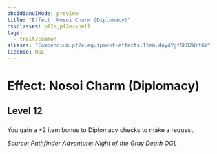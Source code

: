 ```yaml
---
obsidianUIMode: preview
title: "Effect: Nosoi Charm (Diplomacy)"
cssclasses: pf2e,pf2e-spell
tags:
  - trait/common
aliases: "Compendium.pf2e.equipment-effects.Item.4uy4Ygf5KD2WrtGW"
license: OGL
---
```

# Effect: Nosoi Charm (Diplomacy)
## Level 12
### 






You gain a +2 item bonus to Diplomacy checks to make a request.

*Source: Pathfinder Adventure: Night of the Gray Death*
*OGL*